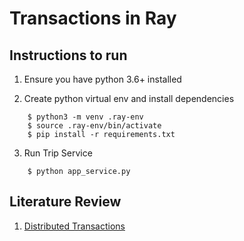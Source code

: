 # Transactions in Ray

## Instructions to run

1. Ensure you have python 3.6+ installed

2. Create python virtual env and install dependencies
```
    $ python3 -m venv .ray-env
    $ source .ray-env/bin/activate
    $ pip install -r requirements.txt
```

3. Run Trip Service
```
    $ python app_service.py
```


## Literature Review
1. [Distributed Transactions](https://docs.google.com/presentation/d/1a7eXFUBe_PHn9NMTaNEqCsL-ENnUzifyI42KQlBceHo/edit#slide=id.p)
